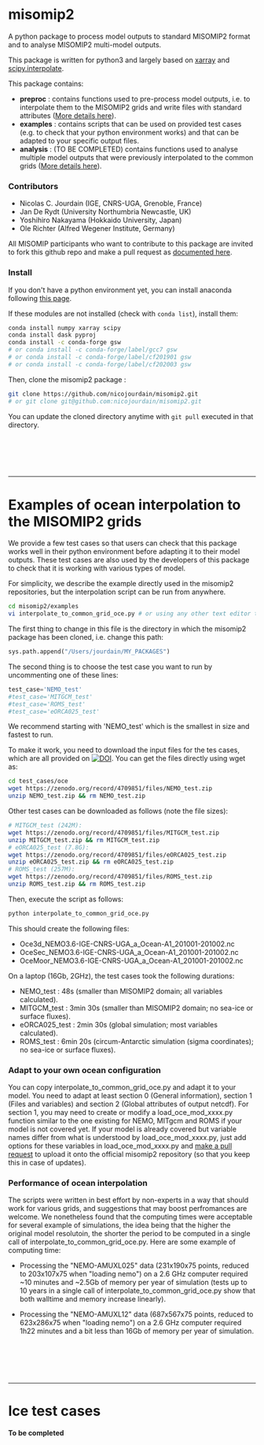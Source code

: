 # misomip2
A python package to process model outputs to standard MISOMIP2 format and to analyse MISOMIP2 multi-model outputs.

This package is written for python3 and largely based on [xarray](http://xarray.pydata.org) and [scipy.interpolate](https://docs.scipy.org/doc/scipy/reference/interpolate.html).

This package contains:
* **preproc** : contains functions used to pre-process model outputs, i.e. to interpolate them to the MISOMIP2 grids and write files with standard attributes ([More details here](https://github.com/nicojourdain/misomip2/tree/master/preproc/README.md)).
* **examples** : contains scripts that can be used on provided test cases (e.g. to check that your python environment works) and that can be adapted to your specific output files.
* **analysis** : (TO BE COMPLETED) contains functions used to analyse multiple model outputs that were previously interpolated to the common grids ([More details here](https://github.com/nicojourdain/misomip2/tree/master/analysis/README.md)).

### Contributors
* Nicolas C. Jourdain (IGE, CNRS-UGA, Grenoble, France)
* Jan De Rydt (University Northumbria Newcastle, UK)
* Yoshihiro Nakayama (Hokkaido University, Japan)
* Ole Richter (Alfred Wegener Institute, Germany)

All MISOMIP participants who want to contribute to this package are invited to fork this github repo and make a pull request as [documented here](https://opensource.com/article/19/7/create-pull-request-github).

### Install
If you don't have a python environment yet, you can install anaconda following [this page](https://docs.anaconda.com/anaconda/install/).

If these modules are not installed (check with ```conda list```), install them:
```bash
conda install numpy xarray scipy
conda install dask pyproj
conda install -c conda-forge gsw 
# or conda install -c conda-forge/label/gcc7 gsw 
# or conda install -c conda-forge/label/cf201901 gsw 
# or conda install -c conda-forge/label/cf202003 gsw
```

Then, clone the misomip2 package :

```bash
git clone https://github.com/nicojourdain/misomip2.git
# or git clone git@github.com:nicojourdain/misomip2.git
```

You can update the cloned directory anytime with ```git pull``` executed in that directory. 

<br/><br/>
----------
----------

# Examples of ocean interpolation to the MISOMIP2 grids

We provide a few test cases so that users can check that this package works well in their python environment before adapting it to their model outputs. These test cases are also used by the developers of this package to check that it is working with various types of model. 

For simplicity, we describe the example directly used in the misomip2 repositories, but the interpolation script can be run from anywhere.

```bash
cd misomip2/examples
vi interpolate_to_common_grid_oce.py # or using any other text editor than vi
```
The first thing to change in this file is the directory in which the misomip2 package has been cloned, i.e. change this path:
```python
sys.path.append("/Users/jourdain/MY_PACKAGES")
```
The second thing is to choose the test case you want to run by uncommenting one of these lines:
```python
test_case='NEMO_test'
#test_case='MITGCM_test'
#test_case='ROMS_test'
#test_case='eORCA025_test'
```
We recommend starting with 'NEMO_test' which is the smallest in size and fastest to run.

To make it work, you need to download the input files for the tes cases, which are all provided on [![DOI](https://zenodo.org/badge/DOI/10.5281/zenodo.4709851.svg)](https://doi.org/10.5281/zenodo.4709851). You can get the files directly using wget as:
```bash
cd test_cases/oce
wget https://zenodo.org/record/4709851/files/NEMO_test.zip
unzip NEMO_test.zip && rm NEMO_test.zip
```

Other test cases can be downloaded as follows (note the file sizes):
```bash
# MITGCM_test (242M):
wget https://zenodo.org/record/4709851/files/MITGCM_test.zip
unzip MITGCM_test.zip && rm MITGCM_test.zip
# eORCA025_test (7.8G):
wget https://zenodo.org/record/4709851/files/eORCA025_test.zip
unzip eORCA025_test.zip && rm eORCA025_test.zip
# ROMS_test (257M):
wget https://zenodo.org/record/4709851/files/ROMS_test.zip
unzip ROMS_test.zip && rm ROMS_test.zip
```

Then, execute the script as follows:
```bash
python interpolate_to_common_grid_oce.py
```
This should create the following files:
* Oce3d\_NEMO3.6-IGE-CNRS-UGA\_a\_Ocean-A1\_201001-201002.nc
* OceSec\_NEMO3.6-IGE-CNRS-UGA\_a\_Ocean-A1\_201001-201002.nc
* OceMoor\_NEMO3.6-IGE-CNRS-UGA\_a\_Ocean-A1\_201001-201002.nc

On a laptop (16Gb, 2GHz), the test cases took the following durations:
* NEMO\_test : 48s (smaller than MISOMIP2 domain; all variables calculated). 
* MITGCM_test : 3min 30s (smaller than MISOMIP2 domain; no sea-ice or surface fluxes).
* eORCA025_test : 2min 30s (global simulation; most variables calculated).
* ROMS_test : 6min 20s (circum-Antarctic simulation (sigma coordinates); no sea-ice or surface fluxes).

### Adapt to your own ocean configuration

You can copy interpolate_to_common_grid_oce.py and adapt it to your model. You need to adapt at least section 0 (General information), section 1 (Files and variables) and section 2 (Global attributes of output netcdf). For section 1, you may need to create or modify a load\_oce\_mod\_xxxx.py function similar to the one existing for NEMO, MITgcm and ROMS if your model is not covered yet. If your model is already covered but variable names differ from what is understood by load\_oce\_mod\_xxxx.py, just add options for these variables in load\_oce\_mod\_xxxx.py and [make a pull request](https://opensource.com/article/19/7/create-pull-request-github) to upload it onto the official misomip2 repository (so that you keep this in case of updates).

### Performance of ocean interpolation

The scripts were written in best effort by non-experts in a way that should work for various grids, and suggestions that may boost perfromances are welcome. We nonetheless found that the computing times were acceptable for several example of simulations, the idea being that the higher the original model resolutoin, the shorter the period to be computed in a single call of interpolate\_to\_common\_grid\_oce.py. Here are some example of computing time:

* Processing the "NEMO-AMUXL025" data (231x190x75 points, reduced to 203x107x75 when "loading nemo") on a 2.6 GHz computer required ~10 minutes and ~2.5Gb of memory per year of simulation (tests up to 10 years in a single call of interpolate\_to\_common\_grid\_oce.py show that both walltime and memory increase linearly). 

* Processing the "NEMO-AMUXL12" data (687x567x75 points, reduced to 623x286x75 when "loading nemo") on a 2.6 GHz computer required 1h22 minutes and a bit less than 16Gb of memory per year of simulation.

<br/><br/>
----------
----------
 
# Ice test cases

**To be completed**

